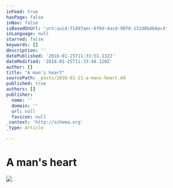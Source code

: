 ```yaml
---
inFeed: true
hasPage: false
inNav: false
isBasedOnUrl: 'urn:uuid:71497aec-6f0d-4acd-90f8-131d0b4b6ac4'
inLanguage: null
starred: false
keywords: []
description: ''
datePublished: '2016-01-25T11:33:51.132Z'
dateModified: '2016-01-25T11:33:48.120Z'
author: []
title: "A man's heart"
sourcePath: _posts/2016-01-21-a-mans-heart.md
published: true
authors: []
publisher:
  name: ''
  domain: ''
  url: null
  favicon: null
_context: 'http://schema.org'
_type: Article

---
```

# A man's heart
![](https://s3-us-west-2.amazonaws.com/the-grid-img/p/13007ea97c4afc0a3b7173c152b38fbcd7f92fe3.png)